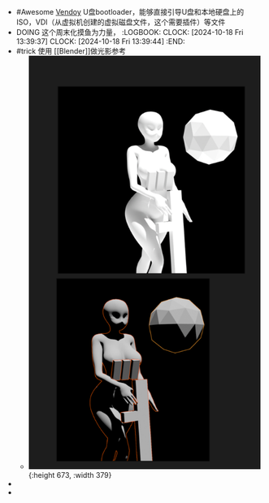 - #Awesome [Vendoy](https://www.ventoy.net/cn/index.html) U盘bootloader，能够直接引导U盘和本地硬盘上的ISO，VDI（从虚拟机创建的虚拟磁盘文件，这个需要插件）等文件
- DOING 这个周末化摸鱼为力量，
  :LOGBOOK:
  CLOCK: [2024-10-18 Fri 13:39:37]
  CLOCK: [2024-10-18 Fri 13:39:44]
  :END:
- #trick 使用 [[Blender]]做光影参考
	- ![01608e214b9bf2a3c43a102c77c0f3d2.png](../assets/01608e214b9bf2a3c43a102c77c0f3d2_1729229864113_0.png){:height 673, :width 379}
-
-